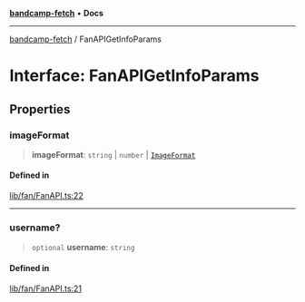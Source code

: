 [**bandcamp-fetch**](../README.md) • **Docs**

***

[bandcamp-fetch](../README.md) / FanAPIGetInfoParams

# Interface: FanAPIGetInfoParams

## Properties

### imageFormat

> **imageFormat**: `string` \| `number` \| [`ImageFormat`](ImageFormat.md)

#### Defined in

[lib/fan/FanAPI.ts:22](https://github.com/patrickkfkan/bandcamp-fetch/blob/d7908af6ae5080a27ddea05f2631b8fc5129d64d/src/lib/fan/FanAPI.ts#L22)

***

### username?

> `optional` **username**: `string`

#### Defined in

[lib/fan/FanAPI.ts:21](https://github.com/patrickkfkan/bandcamp-fetch/blob/d7908af6ae5080a27ddea05f2631b8fc5129d64d/src/lib/fan/FanAPI.ts#L21)
